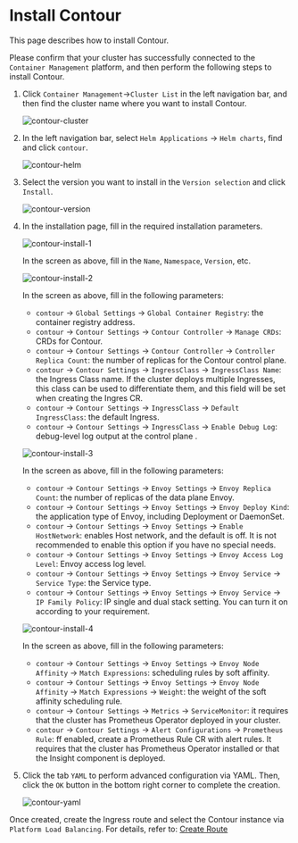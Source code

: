 # Install Contour

This page describes how to install Contour.

Please confirm that your cluster has successfully connected to the `Container Management` platform, and then perform the following steps to install Contour.

1. Click `Container Management`->`Cluster List` in the left navigation bar, and then find the cluster name where you want to install Contour.

    ![contour-cluster](https://docs.daocloud.io/daocloud-docs-images/docs/en/docs/network/images/contour-install-1.png)

2. In the left navigation bar, select `Helm Applications` -> `Helm charts`, find and click `contour`.

    ![contour-helm](https://docs.daocloud.io/daocloud-docs-images/docs/en/docs/network/images/contour-install-2.png)

3. Select the version you want to install in the `Version selection` and click `Install`.

    ![contour-version](https://docs.daocloud.io/daocloud-docs-images/docs/en/docs/network/images/contour-install-3.png)

4. In the installation page, fill in the required installation parameters.

    ![contour-install-1](https://docs.daocloud.io/daocloud-docs-images/docs/en/docs/network/images/contour-install-4.png)

    In the screen as above, fill in the `Name`, `Namespace`, `Version`, etc.

    ![contour-install-2](https://docs.daocloud.io/daocloud-docs-images/docs/en/docs/network/images/contour-install-5.png)

    In the screen as above, fill in the following parameters:

    - `contour` -> `Global Settings` -> `Global Container Registry`: the container registry address.
    - `contour` -> `Contour Settings` -> `Contour Controller` -> `Manage CRDs`: CRDs for Contour.
    - `contour` -> `Contour Settings` -> `Contour Controller` -> `Controller Replica Count`: the number of replicas for the Contour control plane.
    - `contour` -> `Contour Settings` -> `IngressClass` -> `IngressClass Name`: the Ingress Class name. If the cluster deploys multiple Ingresses, this class can be used to differentiate them, and this field will be set when creating the Ingres CR.
    - `contour` -> `Contour Settings` -> `IngressClass` -> `Default IngressClass`: the default Ingress.
    - `contour` -> `Contour Settings` -> `IngressClass` -> `Enable Debug Log`: debug-level log output at the control plane .

    ![contour-install-3](https://docs.daocloud.io/daocloud-docs-images/docs/en/docs/network/images/contour-install-6.png)

    In the screen as above, fill in the following parameters:

    - `contour` -> `Contour Settings` -> `Envoy Settings` -> `Envoy Replica Count`: the number of replicas of the data plane Envoy.
    - `contour` -> `Contour Settings` -> `Envoy Settings` -> `Envoy Deploy Kind`: the application type of Envoy, including Deployment or DaemonSet.
    - `contour` -> `Contour Settings` -> `Envoy Settings` -> `Enable HostNetwork`: enables Host network, and the default is off. It is not recommended to enable this option if you have no special needs.
    - `contour` -> `Contour Settings` -> `Envoy Settings` -> `Envoy Access Log Level`: Envoy access log level.
    - `contour` -> `Contour Settings` -> `Envoy Settings` -> `Envoy Service` -> `Service Type`: the Service type.
    - `contour` -> `Contour Settings` -> `Envoy Settings` -> `Envoy Service` -> `IP Family Policy`: IP single and dual stack setting. You can turn it on according to your requirement.

    ![contour-install-4](https://docs.daocloud.io/daocloud-docs-images/docs/en/docs/network/images/contour-install-7.png)

    In the screen as above, fill in the following parameters:

    - `contour` -> `Contour Settings` -> `Envoy Settings` -> `Envoy Node Affinity` -> `Match Expressions`: scheduling rules by soft affinity.
    - `contour` -> `Contour Settings` -> `Envoy Settings` -> `Envoy Node Affinity` -> `Match Expressions` -> `Weight`: the weight of the soft affinity scheduling rule.
    - `contour` -> `Contour Settings` -> `Metrics` -> `ServiceMonitor`: it requires that the cluster has Prometheus Operator deployed in your cluster.
    - `contour` -> `Contour Settings` -> `Alert Configurations` -> `Prometheus Rule`: ff enabled, create a Prometheus Rule CR with alert rules. It requires that the cluster has Prometheus Operator installed or that the Insight component is deployed.

5. Click the tab `YAML` to perform advanced configuration via YAML. Then, click the `OK` button in the bottom right corner to complete the creation.

    ![contour-yaml](https://docs.daocloud.io/daocloud-docs-images/docs/en/docs/network/images/contour-install-8.png)

Once created, create the Ingress route and select the Contour instance via `Platform Load Balancing`. For details, refer to: [Create Route](../../../kpanda/user-guide/network/create-ingress.md)
